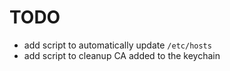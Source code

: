 # TODO

- add script to automatically update `/etc/hosts`
- add script to cleanup CA added to the keychain
